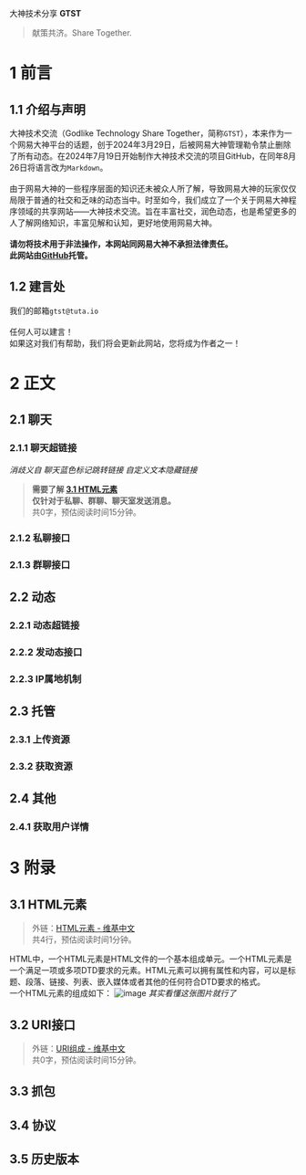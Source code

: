 大神技术分享 
__GTST__
> 献策共济。Share Together.

# 1 前言
## 1.1 介绍与声明
大神技术交流（Godlike Technology Share Together，简称`GTST`），本来作为一个网易大神平台的话题，创于2024年3月29日，后被网易大神管理勒令禁止删除了所有动态。在2024年7月19日开始制作大神技术交流的项目GitHub，在同年8月26日将语言改为`Markdown`。<br /><br />
由于网易大神的一些程序层面的知识还未被众人所了解，导致网易大神的玩家仅仅局限于普通的社交和乏味的动态当中。时至如今，我们成立了一个关于网易大神程序领域的共享网站——大神技术交流。旨在丰富社交，润色动态，也是希望更多的人了解网络知识，丰富见解和认知，更好地使用网易大神。<br /><br />
__请勿将技术用于非法操作，本网站同网易大神不承担法律责任。__<br />
__此网站由[GitHub](https://github.com)托管。__
## 1.2 建言处
我们的邮箱`gtst@tuta.io`<br /><br />
任何人可以建言！<br />
如果这对我们有帮助，我们将会更新此网站，您将成为作者之一！
# 2 正文
## 2.1 聊天
### 2.1.1 聊天超链接
_消歧义自 聊天蓝色标记跳转链接 自定义文本隐藏链接_
> __需要了解 [3.1 HTML元素](#31-%E8%B6%85%E9%93%BE%E6%8E%A5)<br />
> 仅针对于私聊、群聊、聊天室发送消息。__<br />
> 共0字，预估阅读时间15分钟。

### 2.1.2 私聊接口
### 2.1.3 群聊接口
## 2.2 动态
### 2.2.1 动态超链接
### 2.2.2 发动态接口
### 2.2.3 IP属地机制
## 2.3 托管
### 2.3.1 上传资源
### 2.3.2 获取资源
## 2.4 其他
### 2.4.1 获取用户详情
# 3 附录
## 3.1 HTML元素
> 外链：[HTML元素 - 维基中文]()<br />
> 共4行，预估阅读时间1分钟。

HTML中，一个HTML元素是HTML文件的一个基本组成单元。一个HTML元素是一个满足一项或多项DTD要求的元素。HTML元素可以拥有属性和内容，可以是标题、段落、链接、列表、嵌入媒体或者其他的任何符合DTD要求的格式。<br />一个HTML元素的组成如下：
![image](https://github.com/user-attachments/assets/94d6900c-f519-443f-91f5-d935da5ed5f6)
_其实看懂这张图片就行了_
## 3.2 URI接口
> 外链：[URI组成 - 维基中文]()<br />
> 共0字，预估阅读时间15分钟。

## 3.3 抓包
## 3.4 协议
## 3.5 历史版本







